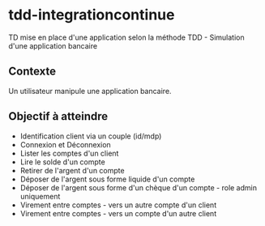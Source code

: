 # tdd-integrationcontinue
TD mise en place d'une application selon la méthode TDD - Simulation d'une application bancaire

## Contexte
Un utilisateur manipule une application bancaire.

## Objectif à atteindre 
- Identification client via un couple (id/mdp)
- Connexion et Déconnexion
- Lister les comptes d'un client
- Lire le solde d'un compte
- Retirer de l'argent d'un compte
- Déposer de l'argent sous forme liquide d'un compte
- Déposer de l'argent sous forme d'un chèque d'un compte - role admin uniquement
- Virement entre comptes - vers un autre compte d'un client
- Virement entre comptes - vers un compte d'un autre client